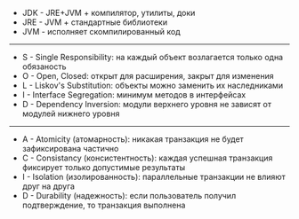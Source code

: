- JDK - JRE+JVM + компилятор, утилиты, доки
- JRE - JVM + стандартные библиотеки
- JVM - исполняет скомпилированный код
------------------------------------------------------------------------
- S - Single Responsibility: на каждый объект возлагается только одна обязаность
- O - Open, Closed: открыт для расширения, закрыт для изменения
- L - Liskov's Substitution: объекты можно заменить их наследниками
- I - Interface Segregation: минимум методов в интерфейсах
- D - Dependency Inversion: модули верхнего уровня не зависят от модулей нижнего уровня
------------------------------------------------------------------------
- A - Atomicity (атомарность): никакая транзакция не будет зафиксирована частично
- C - Consistancy (консистентность): каждая успешная транзакция фиксирует только допустимые результаты
- I - Isolation (изолированность): параллельные транзакции не влияют друг на друга
- D - Durability (надежность): если пользователь получил подтверждение, то транзакция выполнена
